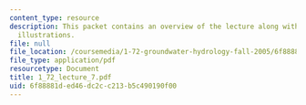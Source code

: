 ```yaml
---
content_type: resource
description: This packet contains an overview of the lecture along with diagrams and
  illustrations.
file: null
file_location: /coursemedia/1-72-groundwater-hydrology-fall-2005/6f88881ded46dc2cc213b5c490190f00_1_72_lecture_7.pdf
file_type: application/pdf
resourcetype: Document
title: 1_72_lecture_7.pdf
uid: 6f88881d-ed46-dc2c-c213-b5c490190f00
---
```


